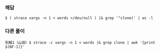 ### 해답
```
$ ( strace xargs -n 1 < words >/dev/null ) |& grep '^clone(' | wc -l
```
### 다른 풀이
```
別解1（山田）$ strace -c xargs -n 1 < words |& grep clone | awk '{print $(NF-1)}'
```
